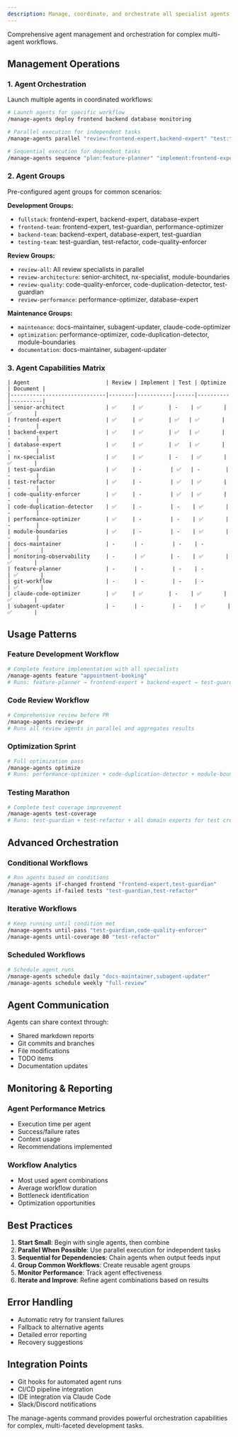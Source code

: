 ```yaml
---
description: Manage, coordinate, and orchestrate all specialist agents
---
```


Comprehensive agent management and orchestration for complex multi-agent workflows.

## Management Operations

### 1. Agent Orchestration

Launch multiple agents in coordinated workflows:

```bash
# Launch agents for specific workflow
/manage-agents deploy frontend backend database monitoring

# Parallel execution for independent tasks
/manage-agents parallel "review:frontend-expert,backend-expert" "test:test-guardian,test-refactor"

# Sequential execution for dependent tasks
/manage-agents sequence "plan:feature-planner" "implement:frontend-expert" "test:test-guardian" "deploy:monitoring-observability"
```

### 2. Agent Groups

Pre-configured agent groups for common scenarios:

**Development Groups:**

- `fullstack`: frontend-expert, backend-expert, database-expert
- `frontend-team`: frontend-expert, test-guardian, performance-optimizer
- `backend-team`: backend-expert, database-expert, test-guardian
- `testing-team`: test-guardian, test-refactor, code-quality-enforcer

**Review Groups:**

- `review-all`: All review specialists in parallel
- `review-architecture`: senior-architect, nx-specialist, module-boundaries
- `review-quality`: code-quality-enforcer, code-duplication-detector, test-guardian
- `review-performance`: performance-optimizer, database-expert

**Maintenance Groups:**

- `maintenance`: docs-maintainer, subagent-updater, claude-code-optimizer
- `optimization`: performance-optimizer, code-duplication-detector, module-boundaries
- `documentation`: docs-maintainer, subagent-updater

### 3. Agent Capabilities Matrix

```
| Agent                        | Review | Implement | Test | Optimize | Document |
|------------------------------|--------|-----------|------|----------|----------|
| senior-architect             | ✅     | ✅        | -    | ✅       | ✅       |
| frontend-expert              | ✅     | ✅        | ✅   | ✅       | -        |
| backend-expert               | ✅     | ✅        | ✅   | ✅       | -        |
| database-expert              | ✅     | ✅        | ✅   | ✅       | -        |
| nx-specialist                | ✅     | ✅        | -    | ✅       | ✅       |
| test-guardian                | ✅     | -         | ✅   | -        | -        |
| test-refactor                | ✅     | -         | ✅   | ✅       | -        |
| code-quality-enforcer        | ✅     | -         | ✅   | ✅       | -        |
| code-duplication-detector    | ✅     | -         | -    | ✅       | -        |
| performance-optimizer        | ✅     | -         | -    | ✅       | -        |
| module-boundaries            | ✅     | -         | -    | ✅       | -        |
| docs-maintainer              | -      | -         | -    | -        | ✅       |
| monitoring-observability     | -      | ✅        | -    | ✅       | ✅       |
| feature-planner              | -      | -         | -    | -        | ✅       |
| git-workflow                 | -      | -         | -    | -        | ✅       |
| claude-code-optimizer        | ✅     | ✅        | -    | ✅       | ✅       |
| subagent-updater             | -      | -         | -    | ✅       | ✅       |
```

## Usage Patterns

### Feature Development Workflow

```bash
# Complete feature implementation with all specialists
/manage-agents feature "appointment-booking"
# Runs: feature-planner → frontend-expert + backend-expert → test-guardian → docs-maintainer
```

### Code Review Workflow

```bash
# Comprehensive review before PR
/manage-agents review-pr
# Runs all review agents in parallel and aggregates results
```

### Optimization Sprint

```bash
# Full optimization pass
/manage-agents optimize
# Runs: performance-optimizer + code-duplication-detector + module-boundaries
```

### Testing Marathon

```bash
# Complete test coverage improvement
/manage-agents test-coverage
# Runs: test-guardian + test-refactor + all domain experts for test creation
```

## Advanced Orchestration

### Conditional Workflows

```bash
# Run agents based on conditions
/manage-agents if-changed frontend "frontend-expert,test-guardian"
/manage-agents if-failed tests "test-guardian,test-refactor"
```

### Iterative Workflows

```bash
# Keep running until condition met
/manage-agents until-pass "test-guardian,code-quality-enforcer"
/manage-agents until-coverage 80 "test-refactor"
```

### Scheduled Workflows

```bash
# Schedule agent runs
/manage-agents schedule daily "docs-maintainer,subagent-updater"
/manage-agents schedule weekly "full-review"
```

## Agent Communication

Agents can share context through:

- Shared markdown reports
- Git commits and branches
- File modifications
- TODO items
- Documentation updates

## Monitoring & Reporting

### Agent Performance Metrics

- Execution time per agent
- Success/failure rates
- Context usage
- Recommendations implemented

### Workflow Analytics

- Most used agent combinations
- Average workflow duration
- Bottleneck identification
- Optimization opportunities

## Best Practices

1. **Start Small**: Begin with single agents, then combine
2. **Parallel When Possible**: Use parallel execution for independent tasks
3. **Sequential for Dependencies**: Chain agents when output feeds input
4. **Group Common Workflows**: Create reusable agent groups
5. **Monitor Performance**: Track agent effectiveness
6. **Iterate and Improve**: Refine agent combinations based on results

## Error Handling

- Automatic retry for transient failures
- Fallback to alternative agents
- Detailed error reporting
- Recovery suggestions

## Integration Points

- Git hooks for automated agent runs
- CI/CD pipeline integration
- IDE integration via Claude Code
- Slack/Discord notifications

The manage-agents command provides powerful orchestration capabilities for complex, multi-faceted development tasks.
